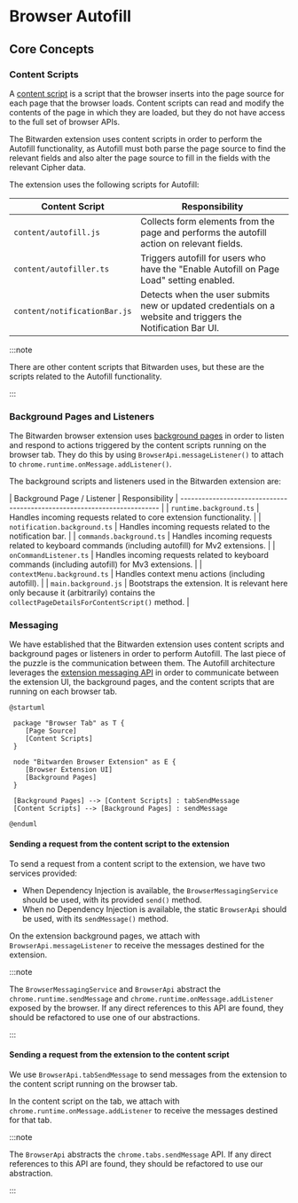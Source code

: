 # Browser Autofill

## Core Concepts

### Content Scripts

A
[content script](https://developer.mozilla.org/en-US/docs/Mozilla/Add-ons/WebExtensions/Content_scripts)
is a script that the browser inserts into the page source for each page that the browser loads.
Content scripts can read and modify the contents of the page in which they are loaded, but they do
not have access to the full set of browser APIs.

The Bitwarden extension uses content scripts in order to perform the Autofill functionality, as
Autofill must both parse the page source to find the relevant fields and also alter the page source
to fill in the fields with the relevant Cipher data.

The extension uses the following scripts for Autofill:

<!-- prettier-ignore -->
| Content Script | Responsibility |
| ---------------------------- | -------------------------------------------------------------------------------- |
| `content/autofill.js`        | Collects form elements from the page and performs the autofill action on relevant fields. |
| `content/autofiller.ts`      | Triggers autofill for users who have the "Enable Autofill on Page Load" setting enabled.  |
| `content/notificationBar.js` | Detects when the user submits new or updated credentials on a website and triggers the Notification Bar UI. |

:::note

There are other content scripts that Bitwarden uses, but these are the scripts related to the
Autofill functionality.

:::

### Background Pages and Listeners

The Bitwarden browser extension uses
[background pages](https://developer.chrome.com/docs/extensions/mv2/background_pages/) in order to
listen and respond to actions triggered by the content scripts running on the browser tab. They do
this by using `BrowserApi.messageListener()` to attach to `chrome.runtime.onMessage.addListener()`.

The background scripts and listeners used in the Bitwarden extension are:

<!-- prettier-ignore -->
| Background Page / Listener   | Responsibility                          |                                    ------------------------------------------------------------------------ |
| `runtime.background.ts`      | Handles incoming requests related to core extension functionality. |
| `notification.background.ts` | Handles incoming requests related to the notification bar.    |
| `commands.background.ts`     | Handles incoming requests related to keyboard commands (including autofill) for Mv2 extensions.   |
| `onCommandListener.ts`       | Handles incoming requests related to keyboard commands (including autofill) for Mv3 extensions. |
| `contextMenu.background.ts`  | Handles context menu actions (including autofill).                                    |
| `main.background.js`         | Bootstraps the extension. It is relevant here only because it (arbitrarily) contains the `collectPageDetailsForContentScript()` method. |

### Messaging

We have established that the Bitwarden extension uses content scripts and background pages or
listeners in order to perform Autofill. The last piece of the puzzle is the communication between
them. The Autofill architecture leverages the
[extension messaging API](https://developer.mozilla.org/en-US/docs/Mozilla/Add-ons/WebExtensions/API/runtime/sendMessage)
in order to communicate between the extension UI, the background pages, and the content scripts that
are running on each browser tab.

```kroki type=plantuml
@startuml

 package "Browser Tab" as T {
    [Page Source]
    [Content Scripts]
 }

 node "Bitwarden Browser Extension" as E {
    [Browser Extension UI]
    [Background Pages]
 }

 [Background Pages] --> [Content Scripts] : tabSendMessage
 [Content Scripts] --> [Background Pages] : sendMessage

@enduml
```

#### Sending a request from the content script to the extension

To send a request from a content script to the extension, we have two services provided:

- When Dependency Injection is available, the `BrowserMessagingService` should be used, with its
  provided `send()` method.
- When no Dependency Injection is available, the static `BrowserApi` should be used, with its
  `sendMessage()` method.

On the extension background pages, we attach with `BrowserApi.messageListener` to receive the
messages destined for the extension.

:::note

The `BrowserMessagingService` and `BrowserApi` abstract the `chrome.runtime.sendMessage` and
`chrome.runtime.onMessage.addListener` exposed by the browser. If any direct references to this API
are found, they should be refactored to use one of our abstractions.

:::

#### Sending a request from the extension to the content script

We use `BrowserApi.tabSendMessage` to send messages from the extension to the content script running
on the browser tab.

In the content script on the tab, we attach with `chrome.runtime.onMessage.addListener` to receive
the messages destined for that tab.

:::note

The `BrowserApi` abstracts the `chrome.tabs.sendMessage` API. If any direct references to this API
are found, they should be refactored to use our abstraction.

:::
